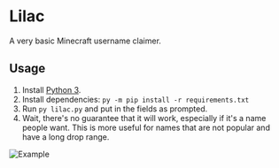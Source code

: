 # Lilac

A very basic Minecraft username claimer.

## Usage

1. Install [Python 3](https://www.python.org/downloads/).
2. Install dependencies: `py -m pip install -r requirements.txt`
3. Run `py lilac.py` and put in the fields as prompted.
4. Wait, there's no guarantee that it will work, especially if it's a name people want. This is more useful for names that are not popular and have a long drop range.

![Example](http://i.pil.ninja/image/63ldo.png)